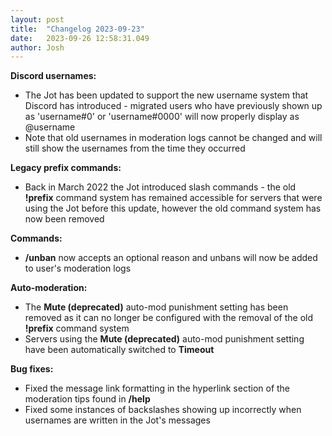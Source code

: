 ```yaml
---
layout: post
title:  "Changelog 2023-09-23"
date:   2023-09-26 12:58:31.049
author: Josh
---
```

**Discord usernames:**
- The Jot has been updated to support the new username system that Discord has introduced - migrated users who have previously shown up as 'username#0' or 'username#0000' will now properly display as @username
- Note that old usernames in moderation logs cannot be changed and will still show the usernames from the time they occurred

**Legacy prefix commands:**
- Back in March 2022 the Jot introduced slash commands - the old **!prefix** command system has remained accessible for servers that were using the Jot before this update, however the old command system has now been removed

**Commands:**
- **/unban** now accepts an optional reason and unbans will now be added to user's moderation logs

**Auto-moderation:**
- The **Mute (deprecated)** auto-mod punishment setting has been removed as it can no longer be configured with the removal of the old **!prefix** command system
- Servers using the **Mute (deprecated)** auto-mod punishment setting have been automatically switched to **Timeout**

**Bug fixes:**
- Fixed the message link formatting in the hyperlink section of the moderation tips found in **/help**
- Fixed some instances of backslashes showing up incorrectly when usernames are written in the Jot's messages
